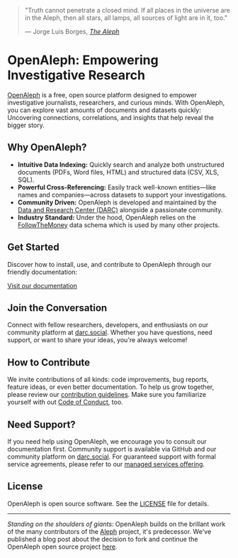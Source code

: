 > "Truth cannot penetrate a closed mind. If all places in the universe are in the Aleph, then all stars, all lamps, all sources of light are in it, too."
>
> — Jorge Luis Borges, [*The Aleph*](http://www.phinnweb.org/links/literature/borges/Aleph.html)

# OpenAleph: Empowering Investigative Research

[OpenAleph](https://openaleph.org/) is a free, open source platform designed to empower investigative journalists, researchers, and curious minds. With OpenAleph, you can explore vast amounts of documents and datasets quickly: Uncovering connections, correlations, and insights that help reveal the bigger story.

## Why OpenAleph?

- **Intuitive Data Indexing:** Quickly search and analyze both unstructured documents (PDFs, Word files, HTML) and structured data (CSV, XLS, SQL).
- **Powerful Cross-Referencing:** Easily track well-known entities—like names and companies—across datasets to support your investigations.
- **Community Driven:** OpenAleph is developed and maintained by the [Data and Research Center (DARC)](https://dataresearchcenter.org) alongside a passionate community.
- **Industry Standard:** Under the hood, OpenAleph relies on the [FollowTheMoney](https://followthemoney.tech) data schema which is used by many other projects.

## Get Started

Discover how to install, use, and contribute to OpenAleph through our friendly documentation:

[Visit our documentation](https://openaleph.org/docs/)

## Join the Conversation

Connect with fellow researchers, developers, and enthusiasts on our community platform at [darc.social](https://darc.social). Whether you have questions, need support, or want to share your ideas, you're always welcome!

## How to Contribute

We invite contributions of all kinds: code improvements, bug reports, feature ideas, or even better documentation. To help us grow together, please review our [contribution guidelines](CONTRIBUTING.md). Make sure you familiarize yourself with out [Code of Conduct](CODE_OF_CONDUCT.md), too.

## Need Support?

If you need help using OpenAleph, we encourage you to consult our documentation first. Community support is available via GitHub and our community platform on [darc.social](https://darc.social). For guaranteed support with formal service agreements, please refer to our [managed services offering](https://openaleph.org/managed/).

## License

OpenAleph is open source software. See the [LICENSE](LICENSE.txt) file for details.

---
_Standing on the shoulders of giants_: OpenAleph builds on the brillant work of the many contributors of the [Aleph](https://github.com/alephdata/aleph) project, it's predecessor. We've published a blog post about the decision to fork and continue the OpenAleph open source project [here](https://openaleph.org/blog/2025/03/OpenAleph-commits-to-the-commons/3510138e-16b3-4b5d-a06c-41af0aa2d517/).

